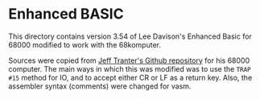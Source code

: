 # Enhanced BASIC
This directory contains version 3.54 of Lee Davison's Enhanced Basic for 68000 modified to work with the 68komputer.

Sources were copied from [Jeff Tranter's Github repository](https://github.com/jefftranter/68000/tree/master/ehbasic) for his 68000 computer. The main ways in which this was modified was to use the `TRAP #15` method for IO, and to accept either CR or LF as a return key. Also, the assembler syntax (comments) were changed for vasm.
